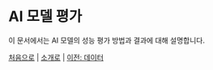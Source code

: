 # AI 모델 평가

이 문서에서는 AI 모델의 성능 평가 방법과 결과에 대해 설명합니다.

[처음으로](../overview.md) | 
[소개로](00_introduction.md) | 
[이전: 데이터](02_ai_data.md) 